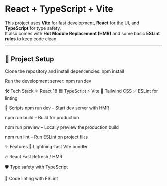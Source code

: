 # React + TypeScript + Vite

This project uses **[Vite](https://vitejs.dev/)** for fast development, **React** for the UI, and **TypeScript** for type safety.  
It also comes with **Hot Module Replacement (HMR)** and some basic **ESLint rules** to keep code clean.

---

## 🚀 Project Setup

Clone the repository and install dependencies:
npm install

Run the development server:
npm run dev


🛠️ Tech Stack
⚛️ React 18
🟦 TypeScript
⚡ Vite
🎨 Tailwind CSS 
✅ ESLint for linting

📖 Scripts
npm run dev – Start dev server with HMR

npm run build – Build for production

npm run preview – Locally preview the production build

npm run lint – Run ESLint on project files

✨ Features
🚄 Lightning-fast Vite bundler

🔥 React Fast Refresh / HMR

🛡️ Type safety with TypeScript

📏 Code linting with ESLint


